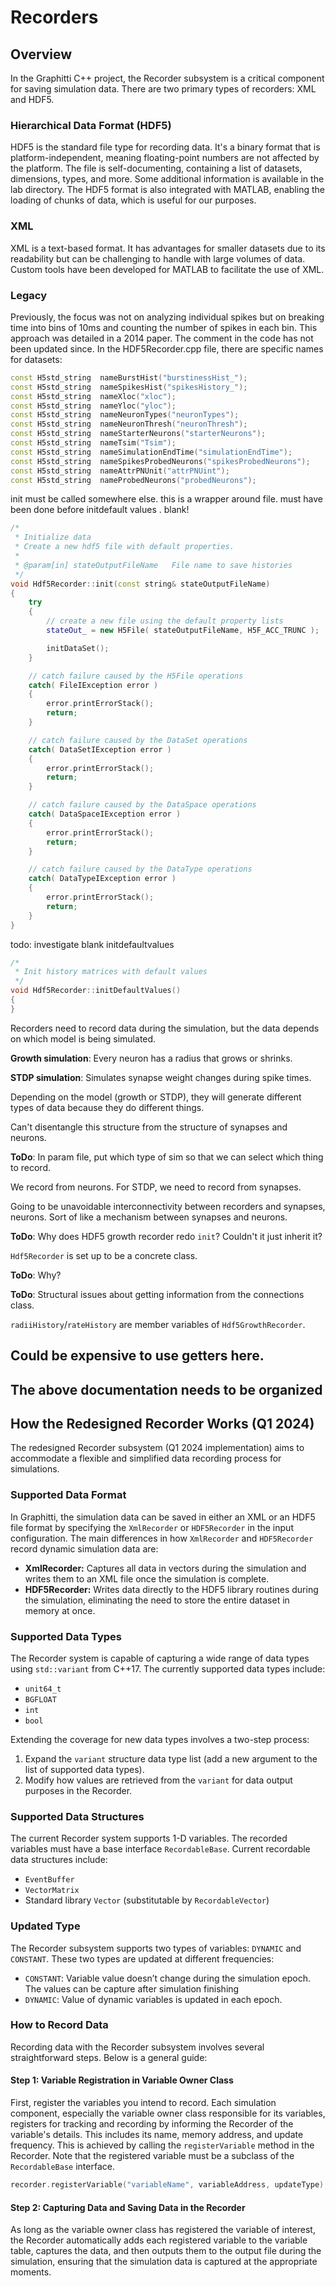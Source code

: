 # Recorders

## Overview

In the Graphitti C++ project, the Recorder subsystem is a critical component for saving simulation data. There are two primary types of recorders: XML and HDF5.

### Hierarchical Data Format (HDF5)

HDF5 is the standard file type for recording data. It's a binary format that is platform-independent, meaning floating-point numbers are not affected by the platform. The file is self-documenting, containing a list of datasets, dimensions, types, and more. Some additional information is available in the lab directory. The HDF5 format is also integrated with MATLAB, enabling the loading of chunks of data, which is useful for our purposes.

### XML

XML is a text-based format. It has advantages for smaller datasets due to its readability but can be challenging to handle with large volumes of data. Custom tools have been developed for MATLAB to facilitate the use of XML.

### Legacy

Previously, the focus was not on analyzing individual spikes but on breaking time into bins of 10ms and counting the number of spikes in each bin. This approach was detailed in a 2014 paper. The comment in the code has not been updated since. In the HDF5Recorder.cpp file, there are specific names for datasets:

```cpp
const H5std_string  nameBurstHist("burstinessHist_");
const H5std_string  nameSpikesHist("spikesHistory_");
const H5std_string  nameXloc("xloc");
const H5std_string  nameYloc("yloc");
const H5std_string  nameNeuronTypes("neuronTypes");
const H5std_string  nameNeuronThresh("neuronThresh");
const H5std_string  nameStarterNeurons("starterNeurons");
const H5std_string  nameTsim("Tsim");
const H5std_string  nameSimulationEndTime("simulationEndTime");
const H5std_string  nameSpikesProbedNeurons("spikesProbedNeurons");
const H5std_string  nameAttrPNUnit("attrPNUint");
const H5std_string  nameProbedNeurons("probedNeurons");
```

init must be called somewhere else.
this is a wrapper around file. must have been done before initdefault values . blank!
```cpp
/*
 * Initialize data
 * Create a new hdf5 file with default properties.
 *
 * @param[in] stateOutputFileName	File name to save histories
 */
void Hdf5Recorder::init(const string& stateOutputFileName)
{
    try
    {
        // create a new file using the default property lists
        stateOut_ = new H5File( stateOutputFileName, H5F_ACC_TRUNC );

        initDataSet();
    }

    // catch failure caused by the H5File operations
    catch( FileIException error )
    {
        error.printErrorStack();
        return;
    }

    // catch failure caused by the DataSet operations
    catch( DataSetIException error )
    {
        error.printErrorStack();
        return;
    }

    // catch failure caused by the DataSpace operations
    catch( DataSpaceIException error )
    {
        error.printErrorStack();
        return;
    }

    // catch failure caused by the DataType operations
    catch( DataTypeIException error )
    {
        error.printErrorStack();
        return;
    }
}
```
todo: investigate blank initdefaultvalues
```cpp
/*
 * Init history matrices with default values
 */
void Hdf5Recorder::initDefaultValues()
{
}
```

Recorders need to record data during the simulation, but the data depends on which model is being simulated.

**Growth simulation**: Every neuron has a radius that grows or shrinks.

**STDP simulation**: Simulates synapse weight changes during spike times.

Depending on the model (growth or STDP), they will generate different types of data because they do different things.

Can't disentangle this structure from the structure of synapses and neurons.

**ToDo**: In param file, put which type of sim so that we can select which thing to record.

We record from neurons. For STDP, we need to record from synapses.

Going to be unavoidable interconnectivity between recorders and synapses, neurons. Sort of like a mechanism between synapses and neurons.

**ToDo**: Why does HDF5 growth recorder redo `init`? Couldn't it just inherit it?

`Hdf5Recorder` is set up to be a concrete class.

**ToDo**: Why?

**ToDo**: Structural issues about getting information from the connections class.

`radiiHistory`/`rateHistory` are member variables of `Hdf5GrowthRecorder`.

Could be expensive to use getters here.
----------------------------------------------------------------
The above documentation needs to be organized
----------------------------------------------------------------

## How the Redesigned Recorder Works (Q1 2024)

The redesigned Recorder subsystem (Q1 2024 implementation) aims to accommodate a flexible and simplified data recording process for simulations.

### Supported Data Format

In Graphitti, the simulation data can be saved in either an XML or an HDF5 file format by specifying the `XmlRecorder` or `HDF5Recorder` in the input configuration. The main differences in how `XmlRecorder` and `HDF5Recorder` record dynamic simulation data are:

- **XmlRecorder:** Captures all data in vectors during the simulation and writes them to an XML file once the simulation is complete.
- **HDF5Recorder:** Writes data directly to the HDF5 library routines during the simulation, eliminating the need to store the entire dataset in memory at once.

### Supported Data Types

The Recorder system is capable of capturing a wide range of data types using `std::variant` from C++17. The currently supported data types include:

- `unit64_t`
- `BGFLOAT`
- `int`
- `bool`

Extending the coverage for new data types involves a two-step process:

1. Expand the `variant` structure data type list (add a new argument to the list of supported data types).
2. Modify how values are retrieved from the `variant` for data output purposes in the Recorder.

### Supported Data Structures

The current Recorder system supports 1-D variables. The recorded variables must have a base interface `RecordableBase`. Current recordable data structures include:

- `EventBuffer`
- `VectorMatrix`
- Standard library `Vector` (substitutable by `RecordableVector`)

### Updated Type

The Recorder subsystem supports two types of variables: `DYNAMIC` and `CONSTANT`. These two types are updated at different frequencies:

- `CONSTANT`: Variable value doesn’t change during the simulation epoch. The values can be capture after simulation finishing
- `DYNAMIC`: Value of dynamic variables is updated in each epoch.

### How to Record Data

Recording data with the Recorder subsystem involves several straightforward steps. Below is a general guide:

#### Step 1: Variable Registration in Variable Owner Class

First, register the variables you intend to record. Each simulation component, especially the variable owner class responsible for its variables, registers for tracking and recording by informing the Recorder of the variable's details. This includes its name, memory address, and update frequency. This is achieved by calling the `registerVariable` method in the Recorder. Note that the registered variable must be a subclass of the `RecordableBase` interface.

```cpp
recorder.registerVariable("variableName", variableAddress, updateType);
```

#### Step 2: Capturing Data and Saving Data in the Recorder

As long as the variable owner class has registered the variable of interest, the Recorder automatically adds each registered variable to the variable table, captures the data, and then outputs them to the output file during the simulation, ensuring that the simulation data is captured at the appropriate moments.









